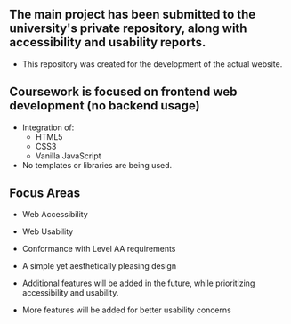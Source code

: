 ## The main project has been submitted to the university's private repository, along with accessibility and usability reports.

- This repository was created for the development of the actual website.

## Coursework is focused on frontend web development (no backend usage)    

- Integration of:
  - HTML5
  - CSS3
  - Vanilla JavaScript
- No templates or libraries are being used.   

## Focus Areas

- Web Accessibility   
- Web Usability
- Conformance with Level AA requirements
- A simple yet aesthetically pleasing design
- Additional features will be added in the future, while prioritizing accessibility and usability.


- More features will be added for better usability concerns
